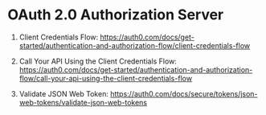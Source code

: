 # OAuth 2.0 Authorization Server

1. Client Credentials Flow: 
https://auth0.com/docs/get-started/authentication-and-authorization-flow/client-credentials-flow

2. Call Your API Using the Client Credentials Flow: 
https://auth0.com/docs/get-started/authentication-and-authorization-flow/call-your-api-using-the-client-credentials-flow

3. Validate JSON Web Token: 
https://auth0.com/docs/secure/tokens/json-web-tokens/validate-json-web-tokens
